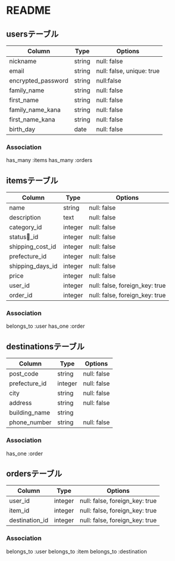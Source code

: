 # README

## usersテーブル

|Column|Type|Options|
|------|----|-------|
|nickname |string  |null: false  |
|email    |string  |null: false, unique: true  |
|encrypted_password |string  |null:false  |
|family_name  |string  |null: false  |
|first_name   |string  |null: false  |
|family_name_kana  |string  |null: false  |
|first_name_kana  |string  |null: false  |
|birth_day  |date  |null: false  |


### Association
has_many :items
has_many :orders




## itemsテーブル

|Column|Type|Options|
|------|----|-------|
|name  |string  |null: false  |
|description  |text  |null: false  |
|category_id  |integer  |null: false |
|status_id  |integer  |null: false  |
|shipping_cost_id  |integer  |null: false  |
|prefecture_id |integer  |null: false  |
|shipping_days_id  |integer  |null: false  |
|price  |integer  |null: false  |
|user_id  |integer  |null: false, foreign_key: true  |
|order_id  |integer  |null: false, foreign_key: true  |



### Association
belongs_to :user
has_one :order





## destinationsテーブル

|Column|Type|Options|
|------|----|-------|
|post_code  |string  |null: false  |
|prefecture_id  |integer  |null: false  |
|city  |string  |null: false  |
|address  |string  |null: false  |
|building_name  |string  |  |
|phone_number  |string  |null: false  |


### Association
has_one :order




## ordersテーブル

|Column|Type|Options|
|------|----|-------|
|user_id  |integer  |null: false, foreign_key: true  |
|item_id  |integer  |null: false, foreign_key: true  |
|destination_id  |integer  |null: false, foreign_key: true  |


### Association
belongs_to :user
belongs_to :item
belongs_to :destination

